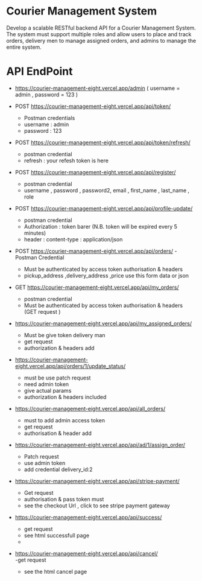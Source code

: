 # Courier Management System

Develop a scalable RESTful backend API for a Courier Management System.
 The system must support multiple roles and allow users to place and track orders, delivery men to manage assigned orders, and admins to manage the entire system.


# API EndPoint
- https://courier-management-eight.vercel.app/admin   ( username = admin , password = 123 )
- POST https://courier-management-eight.vercel.app/api/token/
  - Postman credentials
  - username : admin
  - password : 123

  
- POST https://courier-management-eight.vercel.app/api/token/refresh/
  -  postman credential
  -  refresh : your refesh token is here

   
- POST https://courier-management-eight.vercel.app/api/register/
  - postman credential
  - username , password , password2, email , first_name , last_name  , role

  
- POST https://courier-management-eight.vercel.app/api/profile-update/
   - postman credential
   - Authorization : token barer (N.B. token will be expired every 5 minutes) 
   - header : content-type : application/json
   
 - POST https://courier-management-eight.vercel.app/api/orders/
   -Postman Credential
   - Must be authenticated by access token authorisation & headers
   - pickup_address ,delivery_address ,price  use this form data or json  
   

   
 - GET https://courier-management-eight.vercel.app/api/my_orders/
    - postman credential
    - Must be authenticated by access token authorisation & headers (GET request )
   
 - https://courier-management-eight.vercel.app/api/my_assigned_orders/
     - Must be give token delivery man
     - get request
     - authorization & headers add 
      
   
 - https://courier-management-eight.vercel.app/api/orders/1/update_status/
    - must be use patch request
    - need admin token
    - give actual params
    - authorization & headers included
    
 - https://courier-management-eight.vercel.app/api/all_orders/
     - must to add admin access token
     - get request
     - authorisation & header add 

   
 - https://courier-management-eight.vercel.app/api/ad/1/assign_order/
     - Patch request
     - use admin token
     - add credential  delivery_id:2
        

   
 - https://courier-management-eight.vercel.app/api/stripe-payment/
    - Get request
    - authorisation & pass token must
    - see the checkout Url , click to see stripe payment gateway
  
      
 - https://courier-management-eight.vercel.app/api/success/

     - get request
     - see html successfull page
     - 
 - https://courier-management-eight.vercel.app/api/cancel/      
     -get request
     - see the html cancel page
 
  

